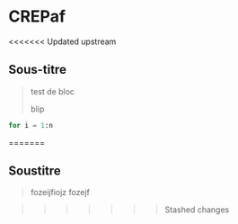 # CREPaf
<<<<<<< Updated upstream
## Sous-titre

> test de bloc
>
> blip

```python
for i = 1:n
```
=======
## Soustitre

> fozeijfiojz fozejf 

>>>>>>> Stashed changes
